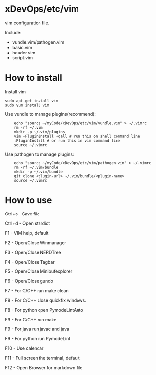 # xDevOps/etc/vim

vim configuration file.

Include:
* vundle.vim/pathogen.vim
* basic.vim
* header.vim
* script.vim

# How to install

Install vim

    sudo apt-get install vim
    sudo yum install vim

Use vundle to manage plugins(recommend):

        echo "source ~/myCode/xDevOps/etc/vim/vundle.vim" > ~/.vimrc
        rm -rf ~/.vim
        mkdir -p ~/.vim/plugins
        vim +PluginInstall +qall # run this on shell command line
        :PluginInstall # or run this in vim command line
        source ~/.vimrc

Use pathogen to manage plugins:

        echo "source ~/myCode/xDevOps/etc/vim/pathogen.vim" > ~/.vimrc
        rm -rf ~/.vim/bundle
        mkdir -p ~/.vim/bundle
        git clone <plugin-url> ~/.vim/bundle/<plugin-name>
        source ~/.vimrc

# How to use

Ctrl+s - Save file

Ctrl+d - Open stardict

F1 - VIM help, default

F2 - Open/Close Winmanager

F3 - Open/Close NERDTree

F4 - Open/Close Tagbar

F5 - Open/Close Minibufexplorer

F6 - Open/Close gundo

F7 - For C/C++ run make clean

F8 - For C/C++ close quickfix windows.

F8 - For python open PymodeLintAuto

F9 - For C/C++ run make

F9 - For java run javac and java

F9 - For python run PymodeLint

F10 - Use calendar

F11 - Full screen the terminal, default

F12 - Open Browser for markdown file
